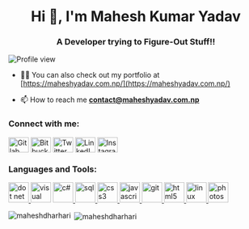 <!--[![MasterHead](https://media-exp3.licdn.com/dms/image/C4E16AQGDLURwP-MxHQ/profile-displaybackgroundimage-shrink_350_1400/0/1624432677770?e=1631750400&v=beta&t=0LohX99JFWfYQy8ZEmLiw3vcqpkR56mig0tvJ7gfNOM)](https://khushboogoel01.github.io)-->
<h1 align="center">Hi 👋, I'm Mahesh Kumar Yadav</h1>
<h3 align="center">A Developer trying to Figure-Out Stuff!!</h3>
<p align="left"> <img src="https://komarev.com/ghpvc/?username=maheshdharhari&label=Profile%20views&color=129e00&style=plastic" alt="Profile view" /> </p>
<!--<img align="right" alt="Coding" width="400" src="https://cdn.dribbble.com/users/2646423/screenshots/5507196/computer.gif">-->

- 👨‍💻 You can also check out my portfolio at [https://maheshyadav.com.np/](https://maheshyadav.com.np/)

- 📫 How to reach me **contact@maheshyadav.com.np**

<h3 align="left">Connect with me:</h3>
<p align="left">
  <a href="https://gitlab.com/maheshdharhari" target="blank"><img align="center" src="https://cdn.jsdelivr.net/gh/devicons/devicon/icons/gitlab/gitlab-original.svg" alt="Gitlab" height="30" width="40" /></a>
<a href="https://bitbucket.com/maheshdharhari" target="blank"><img align="center" src="https://cdn.jsdelivr.net/gh/devicons/devicon/icons/bitbucket/bitbucket-original-wordmark.svg" alt="Bitbucket" height="30" width="40" /></a>
<a href="https://twitter.com/maheshdharhari" target="blank"><img align="center" src="https://cdn.jsdelivr.net/npm/simple-icons@3.0.1/icons/twitter.svg" alt="Twitter" height="30" width="40" /></a>
<a href="https://linkedin.com/in/maheshdharhari" target="blank"><img align="center" src="https://cdn.jsdelivr.net/npm/simple-icons@3.0.1/icons/linkedin.svg" alt="LinkedIn" height="30" width="40" /></a>
<a href="https://instagram.com/maheshdharhari" target="blank"><img align="center" src="https://cdn.jsdelivr.net/npm/simple-icons@3.0.1/icons/instagram.svg" alt="Instagram" height="30" width="40" /></a>
</p>

<h3 align="left">Languages and Tools:</h3>
<p align="left"> <a href="# target="_blank"> <img src="https://cdn.jsdelivr.net/gh/devicons/devicon/icons/dot-net/dot-net-plain-wordmark.svg" alt="dot net" width="40" height="40"/> <a href="# target="_blank"> <img src="https://cdn.jsdelivr.net/gh/devicons/devicon/icons/visualstudio/visualstudio-plain.svg" alt="visual studio" width="40" height="40"/></a> <a href="# target="_blank"> <img src="https://cdn.jsdelivr.net/gh/devicons/devicon/icons/csharp/csharp-original.svg" alt="c#" width="40" height="40"/> </a>
  <a href="# target="_blank"> <img src="https://cdn.jsdelivr.net/gh/devicons/devicon/icons/microsoftsqlserver/microsoftsqlserver-plain-wordmark.svg" alt="sql" width="40" height="40"/> </a><a href="https://www.w3schools.com/css/" target="_blank"> <img src="https://cdn.jsdelivr.net/gh/devicons/devicon/icons/css3/css3-plain-wordmark.svg" alt="css3" width="40" height="40"/> </a><a href="#" target="_blank"> <img src="https://cdn.jsdelivr.net/gh/devicons/devicon/icons/javascript/javascript-original.svg" alt="javascript" width="40" height="40"/> </a> </a> <a href="https://git-scm.com/" target="_blank"> <img src="https://www.vectorlogo.zone/logos/git-scm/git-scm-icon.svg" alt="git" width="40" height="40"/> </a> <a href="https://www.w3.org/html/" target="_blank"> <img src="https://cdn.jsdelivr.net/gh/devicons/devicon/icons/html5/html5-plain-wordmark.svg" alt="html5" width="40" height="40"/> </a> <a href="https://www.linux.org/" target="_blank"> <img src="https://cdn.jsdelivr.net/gh/devicons/devicon/icons/linux/linux-original.svg" alt="linux" width="40" height="40"/> </a> <a href="https://www.photoshop.com/en" target="_blank"> <img src="https://cdn.jsdelivr.net/gh/devicons/devicon/icons/photoshop/photoshop-plain.svg" alt="photoshop" width="40" height="40"/> </a> </p>

<p><img align="left" src="https://github-readme-stats.vercel.app/api/top-langs?username=maheshdharhari&show_icons=true&locale=en&layout=compact" alt="maheshdharhari" /></p>

<p>&nbsp;<img align="center" src="https://github-readme-stats.vercel.app/api?username=maheshdharhari&show_icons=true&locale=en" alt="maheshdharhari" /></p>
